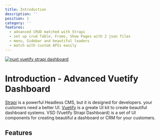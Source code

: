 ```yaml
---
title: Introduction
description: ''
position: 1
category: ''
features:
  - advanced CRUD matched with Strapi 
  - set up crud Table, Froms, Show Pages with 2 json files
  - menu, Sidebar and beautiful loaders
  - match with custom APIs easily
---
```

[![nuxt vuetify strapi dashboard](/banner.png)](https://vsd.savy.ir)

# Introduction - Advanced Vuetify Dashboard 
[Strapi](https://strapi.io) is a powerful Headless CMS, but it is designed for developers. your customers need a better UI. [Vuetify](vuetifyjs.com) is a greate UI kit to create beautiful dashboard systems.
VSD (Vuetify Strapi Dashboard) is a set of UI components for creating beautiful a dashboard or CRM for your customers.

## Features

<list :items="features"></list>
